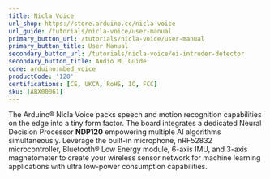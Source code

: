 ```yaml
---
title: Nicla Voice
url_shop: https://store.arduino.cc/nicla-voice
url_guide: /tutorials/nicla-voice/user-manual
primary_button_url: /tutorials/nicla-voice/user-manual
primary_button_title: User Manual
secondary_button_url: /tutorials/nicla-voice/ei-intruder-detector
secondary_button_title: Audio ML Guide
core: arduino:mbed_voice
productCode: '120'
certifications: [CE, UKCA, RoHS, IC, FCC]
sku: [ABX00061]
---
```


The Arduino® Nicla Voice packs speech and motion recognition capabilities on the edge into a tiny form factor. The board integrates a dedicated Neural Decision Processor **NDP120** empowering multiple AI algorithms simultaneously. Leverage the built-in microphone, nRF52832 microcontroller, Bluetooth® Low Energy module, 6-axis IMU, and 3-axis magnetometer to create your wireless sensor network for machine learning applications with ultra low-power consumption capabilities.